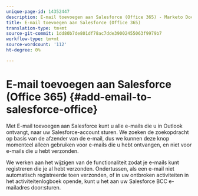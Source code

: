 ```yaml
---
unique-page-id: 14352447
description: E-mail toevoegen aan Salesforce (Office 365) - Marketo Docs - Productdocumentatie
title: E-mail toevoegen aan Salesforce (Office 365)
translation-type: tm+mt
source-git-commit: 1dd80b7de801df78ac7dde39002455063f9979b7
workflow-type: tm+mt
source-wordcount: '112'
ht-degree: 0%

---
```



# E-mail toevoegen aan Salesforce (Office 365) {#add-email-to-salesforce-office}

Met E-mail toevoegen aan Salesforce kunt u alle e-mails die u in Outlook ontvangt, naar uw Salesforce-account sturen. We zoeken de zoekopdracht op basis van de afzender van de e-mail, dus we kunnen deze knop momenteel alleen gebruiken voor e-mails die u hebt ontvangen, en niet voor e-mails die u hebt verzonden.

We werken aan het wijzigen van de functionaliteit zodat je e-mails kunt registreren die je al hebt verzonden. Ondertussen, als een e-mail niet automatisch registreerde toen verzonden, of in uw ontbroken activiteiten in het activiteitenlogboek opende, kunt u het aan uw Salesforce BCC e-mailadres door:sturen.
